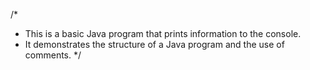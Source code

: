 /*
 * This is a basic Java program that prints information to the console.
 * It demonstrates the structure of a Java program and the use of comments.
 */
